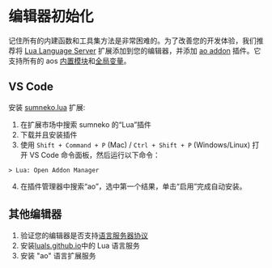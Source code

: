 # 编辑器初始化

记住所有的内建函数和工具集方法是非常困难的。为了改善您的开发体验，我们推荐将 [Lua Language Server](https://luals.github.io) 扩展添加到您的编辑器，并添加 [ao addon](https://github.com/martonlederer/ao-definitions) 插件。它支持所有的 aos [内置模块](../aos/modules/index)和[全局变量](../aos/intro#globals)。

## VS Code

安装 [sumneko.lua](https://marketplace.visualstudio.com/items?itemName=sumneko.lua) 扩展:

1. 在扩展市场中搜索 sumneko 的“Lua”插件
2. 下载并且安装插件
3. 使用 `Shift + Command + P` (Mac) / `Ctrl + Shift + P` (Windows/Linux) 打开 VS Code 命令面板，然后运行以下命令：
```
> Lua: Open Addon Manager
```

4. 在插件管理器中搜索“ao”，选中第一个结果，单击“启用”完成自动安装。

## 其他编辑器


1. 验证您的编辑器是否支持[语言服务器协议](https://microsoft.github.io/language-server-protocol/implementors/tools/)
2. 安装[luals.github.io](https://luals.github.io/#install)中的 Lua 语言服务
3. 安装 "ao" 语言扩展服务